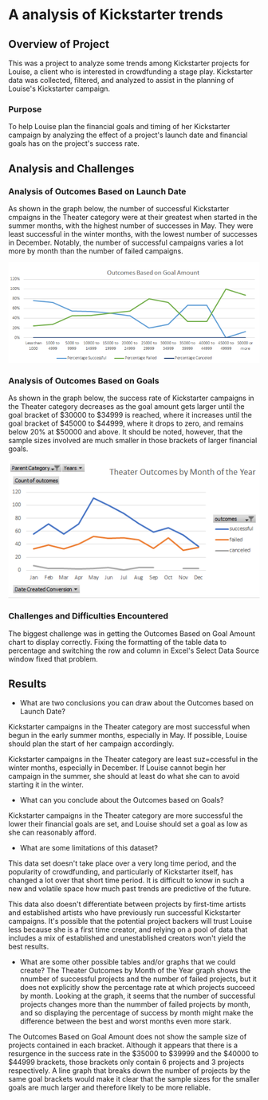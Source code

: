 # A analysis of Kickstarter trends

## Overview of Project
This was a project to analyze some trends among Kickstarter projects for Louise, a client who is interested in crowdfunding a stage play. Kickstarter data was collected, filtered, and analyzed to assist in the planning of Louise's Kickstarter campaign.
### Purpose
To help Louise plan the financial goals and timing of her Kickstarter campaign by analyzing the effect of a project's launch date and financial goals has on the project's success rate.
## Analysis and Challenges

### Analysis of Outcomes Based on Launch Date
As shown in the graph below, the number of successful Kickstarter cmpaigns in the Theater category were at their greatest when started in the summer months, with the highest number of successes in May. They were least successful in the winter months, with the lowest number of successes in December. Notably, the number of successful campaigns varies a lot more by month than the number of failed campaigns.

![Outcomes Based on Launch Date](https://github.com/AbeSchnake/kickstarter-analysis/blob/main/Resources/Outcomes_vs_Goals.png)
### Analysis of Outcomes Based on Goals
As shown in the graph below, the success rate of Kickstarter campaigns in the Theater category decreases as the goal amount gets larger until the goal bracket of $30000 to $34999 is reached, where it increases until the goal bracket of $45000 to $44999, where it drops to zero, and remains below 20% at $50000 and above. It should be noted, however, that the sample sizes involved are much smaller in those brackets of larger financial goals. 

![Outcomes Based on Goals](https://github.com/AbeSchnake/kickstarter-analysis/blob/main/Resources/Theater_Outcomes_vs_Launch.png)
### Challenges and Difficulties Encountered
The biggest challenge was in getting the Outcomes Based on Goal Amount chart to display correctly. Fixing the formatting of the table data to percentage and switching the row and column in Excel's Select Data Source window fixed that problem. 
## Results

- What are two conclusions you can draw about the Outcomes based on Launch Date?

Kickstarter campaigns in the Theater category are most successful when begun in the early summer months, especially in May. If possible, Louise should plan the start of her campaign accordingly.

Kickstarter campaigns in the Theater category are least suz=ccessful in the winter months, especially in December. If Louise cannot begin her campaign in the summer, she should at least do what she can to avoid starting it in the winter.

- What can you conclude about the Outcomes based on Goals?

Kickstarter campaigns in the Theater category are more successful the lower their financial goals are set, and Louise should set a goal as low as she can reasonably afford.

- What are some limitations of this dataset?

This data set doesn't take place over a very long time period, and the popularity of crowdfunding, and particularly of Kickstarter itself, has changed a lot over that short time period. It is difficult to know in such a new and volatile space how much past trends are predictive of the future.

This data also doesn't differentiate between projects by first-time artists and established artists who have previously run successful Kickstarter campaigns. It's possible that the potential project backers will trust Louise less because she is a first time creator, and relying on a pool of data that includes a mix of established and unestablished creators won't yield the best results.

- What are some other possible tables and/or graphs that we could create?
The Theater Outcomes by Month of the Year graph shows the nnumber of successful projects and the number of failed projects, but it does not explicitly show the percentage rate at which projects succeed by month. Looking at the graph, it seems that the number of successful projects changes more than the nummber of failed projects by month, and so displaying the percentage of success by month might make the difference between the best and worst months even more stark.

The Outcomes Based on Goal Amount does not show the sample size of projects contained in each bracket. Although it appears that there is a resurgence in the success rate in the $35000 to $39999 and the $40000 to $44999 brackets, those brackets only contain 6 projects and 3 projects respectively. A line graph that breaks down the number of projects by the same goal brackets would make it clear that the sample sizes for the smaller goals are much larger and therefore likely to be more reliable.
